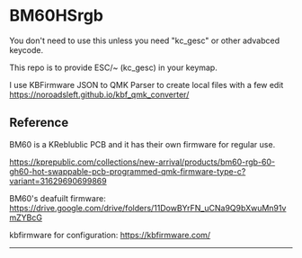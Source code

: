<h1>BM60HSrgb</h1>
You don't need to use this unless you need "kc_gesc" or other advabced keycode.

This repo is to provide ESC/~ (kc_gesc) in your keymap.

I use KBFirmware JSON to QMK Parser to create local files with a few edit
https://noroadsleft.github.io/kbf_qmk_converter/


Reference
---------------------------------------------------------------------------------
BM60 is a KReblublic PCB and it has their own firmware for regular use.

https://kprepublic.com/collections/new-arrival/products/bm60-rgb-60-gh60-hot-swappable-pcb-programmed-qmk-firmware-type-c?variant=31629690699869

BM60's deafuilt firmware:
https://drive.google.com/drive/folders/11DowBYrFN_uCNa9Q9bXwuMn91vmZYBcG

kbfirmware for configuration:
https://kbfirmware.com/

---------------------------------------------------------------------------------

